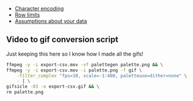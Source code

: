 * [Character encoding](/encoding/)
* [Row limits](/row-limits/)
* [Assumptions about your data](/assumptions/)

## Video to gif conversion script

Just keeping this here so I know how I made all the gifs!

```bash
ffmpeg -y -i export-csv.mov -vf palettegen palette.png && \
ffmpeg -y -i export-csv.mov -i palette.png -f gif \
    -filter_complex "fps=10, scale=-1:400, paletteuse=dither=none" \
    - | \
gifsicle -O3 -o export-csv.gif && \
rm palette.png
```